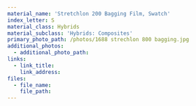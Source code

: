 ```yaml
---
material_name: 'Stretchlon 200 Bagging Film, Swatch'
index_letter: S
material_class: Hybrids
material_subclass: 'Hybrids: Composites'
primary_photo_path: /photos/1688 strechlon 800 bagging.jpg
additional_photos:
  - additional_photo_path:
links:
  - link_title:
    link_address:
files:
  - file_name:
    file_path:
---
```



